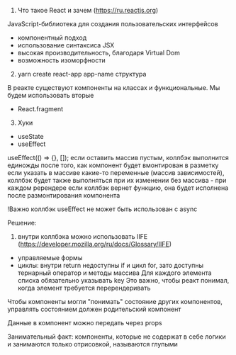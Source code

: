 1. Что такое React и зачем (https://ru.reactjs.org)

JavaScript-библиотека для создания пользовательских интерфейсов

- компонентный подход
- использование синтаксиса JSX
- высокая производительность, благодаря Virtual Dom
- возможность изоморфности

2. yarn create react-app app-name
   структура

В реакте существуют компоненты на классах и функциональные. Мы будем использовать вторые

- React.fragment

3. Хуки

- useState
- useEffect

useEffect(() => {}, []);
если оставить массив пустым, коллбэк выполнится единожды после того, как компонент будет вмонтирован в разметку
если указать в массиве какие-то переменные (массив зависимостей), коллбэк будет также выполняться при их изменении
без массива - при каждом ререндере
если коллбэк вернет функцию, она будет исполнена после размонтирования компонента

!Важно
коллбэк useEffect не может быть использован с async

Решение:

1. внутри коллбэка можно использовать IIFE (https://developer.mozilla.org/ru/docs/Glossary/IIFE)

<script>
useEffect(() => {
   (async()=>{

   })()
}, []);
</script>

- управляемые формы
- циклы: внутри return недоступны if и цикл for, зато доступны тернарный оператор и методы массива
  Для каждого элемента списка обязательно указывать key
  Это важно, чтобы реакт понимал, когда элемент требуется перерендеривать

Чтобы компоненты могли "понимать" состояние других компонентов, управлять состоянием должен родительский компонент

Данные в компонент можно передать через props

Занимательный факт: компоненты, которые не содержат в себе логики и занимаются только отрисовкой, называются глупыми
